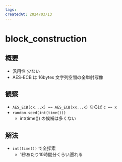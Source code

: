 ```yaml
---
tags:
createdAt: 2024/03/13
---
```


# block_construction

## 概要

* 汎用性 少ない
* AES-ECB は 16bytes 文字列空間の全単射写像

## 観察

* `AES_ECB(cx...x) == AES_ECB(xx...x)` ならば `c == x`
* `random.seed(int(time()))`
  * int(time()) の候補は多くない

## 解法

* `int(time())` で全探索
  * 1秒あたり10時間分くらい遡れる

